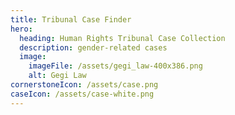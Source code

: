 ```yaml
---
title: Tribunal Case Finder
hero:
  heading: Human Rights Tribunal Case Collection
  description: gender-related cases
  image:
    imageFile: /assets/gegi_law-400x386.png
    alt: Gegi Law
cornerstoneIcon: /assets/case.png
caseIcon: /assets/case-white.png
---
```

